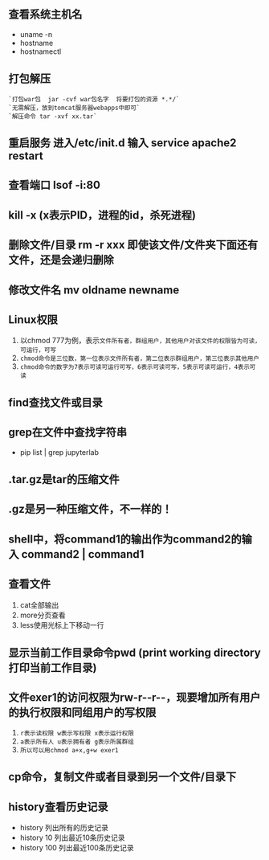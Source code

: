 ## 查看系统主机名
* uname -n
* hostname
* hostnamectl

## 打包解压
```
`打包war包  jar -cvf war包名字  将要打包的资源 *.*/`
`无需解压，放到tomcat服务器webapps中即可`
`解压命令 tar -xvf xx.tar`
```

## 重启服务 进入/etc/init.d 输入 service apache2 restart
## 查看端口 lsof -i:80

## kill -x (x表示PID，进程的id，杀死进程)

## 删除文件/目录 rm -r  xxx 即使该文件/文件夹下面还有文件，还是会递归删除
## 修改文件名 mv oldname newname

## Linux权限
1. 以chmod 777为例，表示`文件所有者，群组用户，其他用户对该文件的权限皆为可读，可运行，可写`
2. `chmod命令是三位数，第一位表示文件所有者，第二位表示群组用户，第三位表示其他用户`
3. `chmod命令的数字为7表示可读可运行可写，6表示可读可写，5表示可读可运行，4表示可读`

## find查找文件或目录
## grep在文件中查找字符串
* pip list | grep jupyterlab

## .tar.gz是tar的压缩文件
## .gz是另一种压缩文件，不一样的！

## shell中，将command1的输出作为command2的输入 command2 | command1

## 查看文件
1. cat全部输出
2. more分页查看
3. less使用光标上下移动一行

## 显示当前工作目录命令pwd (print working directory打印当前工作目录)

## 文件exer1的访问权限为rw-r--r--，现要增加所有用户的执行权限和同组用户的写权限
1. `r表示读权限 w表示写权限 x表示运行权限`
2. `a表示所有人 u表示拥有者 g表示所属群组`
3. `所以可以用chmod a+x,g+w exer1`

## cp命令，复制文件或者目录到另一个文件/目录下

## history查看历史记录
* history 列出所有的历史记录
* history 10 列出最近10条历史记录
* history 100 列出最近100条历史记录

